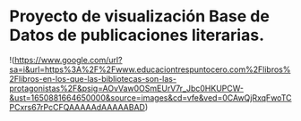 # Proyecto de visualización Base de Datos de publicaciones literarias.
!(https://www.google.com/url?sa=i&url=https%3A%2F%2Fwww.educaciontrespuntocero.com%2Flibros%2Flibros-en-los-que-las-bibliotecas-son-las-protagonistas%2F&psig=AOvVaw0OSmEUrV7r_Jbc0HKUPCW-&ust=1650881664650000&source=images&cd=vfe&ved=0CAwQjRxqFwoTCPCxrs67rPcCFQAAAAAdAAAAABAD)
